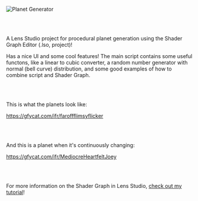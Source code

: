 ![Planet Generator](https://thumbs.gfycat.com/MediocreHeartfeltJoey-small.gif)

<br/><br/>

A Lens Studio project for procedural planet generation using the Shader Graph Editor (.lso, project)!

Has a nice UI and some cool features!
The main script contains some useful functons, like a linear to cubic converter, a random number generator with normal (bell curve) distribution, and some good examples of how to combine script and Shader Graph.

<br/><br/>

This is what the planets look like:

https://gfycat.com/ifr/faroffflimsyflicker

<br/><br/>

And this is a planet when it's continuously changing:

https://gfycat.com/ifr/MediocreHeartfeltJoey

<br/><br/>

For more information on the Shader Graph in Lens Studio, [check out my tutorial](https://maxvanleeuwen.com/lens-studio-shader-graph)!
